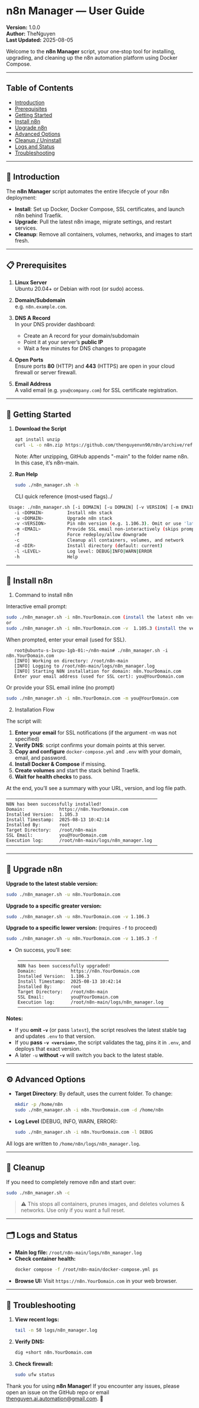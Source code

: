 # n8n Manager — User Guide

**Version:** 1.0.0  
**Author:** TheNguyen  
**Last Updated:** 2025-08-05  

Welcome to the **n8n Manager** script, your one‑stop tool for installing, upgrading, and cleaning up the n8n automation platform using Docker Compose.

---
## Table of Contents

- [Introduction](#introduction)
- [Prerequisites](#prerequisites)
- [Getting Started](#getting-started)
- [Install n8n](#install-n8n)
- [Upgrade n8n](#upgrade-n8n)
- [Advanced Options](#advanced-options)
- [Cleanup / Uninstall](#cleanup)
- [Logs and Status](#logs-and-status)
- [Troubleshooting](#troubleshooting)
---

## 📖 Introduction

The **n8n Manager** script automates the entire lifecycle of your n8n deployment:

- **Install**: Set up Docker, Docker Compose, SSL certificates, and launch n8n behind Traefik.
- **Upgrade**: Pull the latest n8n image, migrate settings, and restart services.
- **Cleanup**: Remove all containers, volumes, networks, and images to start fresh.

---

## 📋 Prerequisites

1. **Linux Server**  
   Ubuntu 20.04+ or Debian with root (or sudo) access.

2. **Domain/Subdomain**  
   e.g. `n8n.example.com`.

3. **DNS A Record**  
   In your DNS provider dashboard:
   - Create an A record for your domain/subdomain
   - Point it at your server’s **public IP**
   - Wait a few minutes for DNS changes to propagate

4. **Open Ports**  
   Ensure ports **80** (HTTP) and **443** (HTTPS) are open in your cloud firewall or server firewall.

5. **Email Address**  
   A valid email (e.g. `you@company.com`) for SSL certificate registration.

---

## 🚀 Getting Started

1. **Download the Script**  
   ```bash
   apt install unzip
   curl -L -o n8n.zip https://github.com/thenguyenvn90/n8n/archive/refs/heads/main.zip && unzip n8n.zip && cd n8n-main && chmod +x *.sh
   ```
   Note: After unzipping, GitHub appends "-main" to the folder name n8n. In this case, it’s n8n-main.

2. **Run Help**  
   ```bash
   sudo ./n8n_manager.sh -h
   ```
   CLI quick reference (most‑used flags)../
  ```bash
   Usage: ./n8n_manager.sh [-i DOMAIN] [-u DOMAIN] [-v VERSION] [-m EMAIL] [-f] [-c] [-d TARGET_DIR] [-l LOG_LEVEL] -h
     -i <DOMAIN>         Install n8n stack
     -u <DOMAIN>         Upgrade n8n stack
     -v <VERSION>        Pin n8n version (e.g. 1.106.3). Omit or use 'latest' for the latest stable
     -m <EMAIL>          Provide SSL email non‑interactively (skips prompt)
     -f                  Force redeploy/allow downgrade
     -c                  Cleanup all containers, volumes, and network
     -d <DIR>            Install directory (default: current)
     -l <LEVEL>          Log level: DEBUG|INFO|WARN|ERROR
     -h                  Help
   ```
---

## 🔧 Install n8n

1. Command to install n8n

Interactive email prompt:
```bash
sudo ./n8n_manager.sh -i n8n.YourDomain.com (install the latest n8n version)
or
sudo ./n8n_manager.sh -i n8n.YourDomain.com -v  1.105.3 (install the version 1.105.3)
```

When prompted, enter your email (used for SSL).
```
   root@ubuntu-s-1vcpu-1gb-01:~/n8n-main# ./n8n_manager.sh -i n8n.YourDomain.com
   [INFO] Working on directory: /root/n8n-main
   [INFO] Logging to /root/n8n-main/logs/n8n_manager.log
   [INFO] Starting N8N installation for domain: n8n.YourDomain.com
   Enter your email address (used for SSL cert): you@YourDomain.com
```

Or provide your SSL email inline (no prompt)

```bash
sudo ./n8n_manager.sh -i n8n.YourDomain.com -m you@YourDomain.com
```
2. Installation Flow

The script will:
   1. **Enter your email** for SSL notifications (if the argument -m was not specified)
   2. **Verify DNS**: script confirms your domain points at this server.
   3. **Copy and configure** `docker-compose.yml` and `.env` with your domain, email, and password.
   4. **Install Docker & Compose** if missing.
   5. **Create volumes** and start the stack behind Traefik.
   6. **Wait for health checks** to pass.

At the end, you’ll see a summary with your URL, version, and log file path.
   ```
   ─────────────────────────────────────────────────────────
   N8N has been successfully installed!
   Domain:             https://n8n.YourDomain.com
   Installed Version:  1.105.3
   Install Timestamp:  2025-08-13 10:42:14
   Installed By:       root
   Target Directory:   /root/n8n-main
   SSL Email:          you@YourDomain.com
   Execution log:      /root/n8n-main/logs/n8n_manager.log
   ─────────────────────────────────────────────────────────
   ```
---

## 🔄 Upgrade n8n

**Upgrade to the latest stable version:**

```bash
sudo ./n8n_manager.sh -u n8n.YourDomain.com
```

**Upgrade to a specific greater version:**

```bash
sudo ./n8n_manager.sh -u n8n.YourDomain.com -v 1.106.3
```

**Upgrade to a specific lower version:** (requires `-f` to proceed)

```bash
sudo ./n8n_manager.sh -u n8n.YourDomain.com -v 1.105.3 -f
```

- On success, you’ll see:
  ```
   ─────────────────────────────────────────────────────────
   N8N has been successfully upgraded!
   Domain:             https://n8n.YourDomain.com
   Installed Version:  1.106.3
   Install Timestamp:  2025-08-13 10:42:14
   Installed By:       root
   Target Directory:   /root/n8n-main
   SSL Email:          you@YourDomain.com
   Execution log:      /root/n8n-main/logs/n8n_manager.log
   ─────────────────────────────────────────────────────────
  ```

**Notes:**
- If you **omit `-v`** (or pass `latest`), the script resolves the latest stable tag and updates `.env` to that version.
- If you **pass `-v <version>`**, the script validates the tag, pins it in `.env`, and deploys that exact version.
- A later `-u` **without `-v`** will switch you back to the latest stable.

---

## ⚙️ Advanced Options

- **Target Directory**: By default, uses the current folder. To change:
  ```bash
  mkdir -p /home/n8n
  sudo ./n8n_manager.sh -i n8n.YourDomain.com -d /home/n8n
  ```
- **Log Level** (DEBUG, INFO, WARN, ERROR):
  ```bash
  sudo ./n8n_manager.sh -i n8n.YourDomain.com -l DEBUG
  ```
All logs are written to `/home/n8n/logs/n8n_manager.log`.

---

## 🧹 Cleanup

If you need to completely remove n8n and start over:

```bash
sudo ./n8n_manager.sh -c
```

> ⚠️ This stops all containers, prunes images, and deletes volumes & networks. Use only if you want a full reset.

---

## 🗂️ Logs and Status

- **Main log file:** `/root/n8n-main/logs/n8n_manager.log`  
- **Check container health:**
  ```bash
  docker compose -f /root/n8n-main/docker-compose.yml ps
  ```
- **Browse UI:** Visit `https://n8n.YourDomain.com` in your web browser.

---

## 🤝 Troubleshooting

1. **View recent logs:**
   ```bash
   tail -n 50 logs/n8n_manager.log
   ```
2. **Verify DNS:**
   ```bash
   dig +short n8n.YourDomain.com
   ```
3. **Check firewall:**
   ```bash
   sudo ufw status
   ```

Thank you for using **n8n Manager**! If you encounter any issues, please open an issue on the GitHub repo or email [thenguyen.ai.automation@gmail.com](mailto\:thenguyen.ai.automation@gmail.com). 🎉
